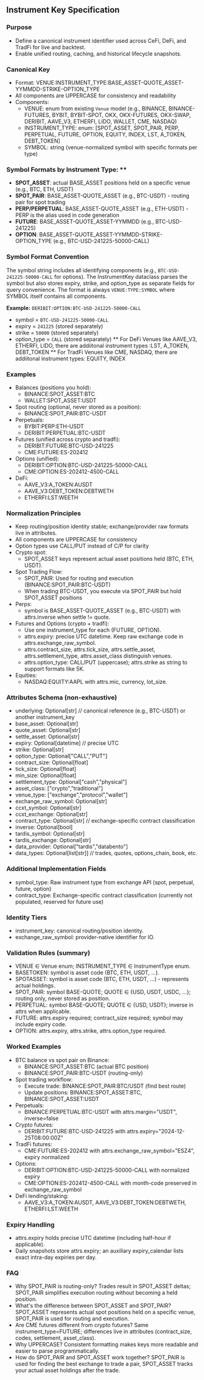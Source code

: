 ## Instrument Key Specification

### Purpose
- Define a canonical instrument identifier used across CeFi, DeFi, and TradFi for live and backtest.
- Enable unified routing, caching, and historical lifecycle snapshots.

### Canonical Key
- Format: VENUE:INSTRUMENT_TYPE:BASE_ASSET-QUOTE_ASSET-YYMMDD-STRIKE-OPTION_TYPE
- All components are UPPERCASE for consistency and readability
- Components:
  - VENUE: enum from existing `Venue` model (e.g., BINANCE, BINANCE-FUTURES, BYBIT, BYBIT-SPOT, OKX, OKX-FUTURES, OKX-SWAP, DERIBIT, AAVE_V3, ETHERFI, LIDO, WALLET, CME, NASDAQ)
  - INSTRUMENT_TYPE: enum: [SPOT_ASSET, SPOT_PAIR, PERP, PERPETUAL, FUTURE, OPTION, EQUITY, INDEX, LST, A_TOKEN, DEBT_TOKEN]
  - SYMBOL: string (venue-normalized symbol with specific formats per type)

### Symbol Formats by Instrument Type: **
- **SPOT_ASSET**: actual BASE_ASSET positions held on a specific venue (e.g., BTC, ETH, USDT)
- **SPOT_PAIR**: BASE_ASSET-QUOTE_ASSET (e.g., BTC-USDT) - routing pair for spot trading
- **PERP/PERPETUAL**: BASE_ASSET-QUOTE_ASSET (e.g., ETH-USDT) - PERP is the alias used in code generation
- **FUTURE**: BASE_ASSET-QUOTE_ASSET-YYMMDD (e.g., BTC-USD-241225)
- **OPTION**: BASE_ASSET-QUOTE_ASSET-YYMMDD-STRIKE-OPTION_TYPE (e.g., BTC-USD-241225-50000-CALL)

### Symbol Format Convention
The symbol string includes all identifying components (e.g., `BTC-USD-241225-50000-CALL` for options).
The InstrumentKey dataclass parses the symbol but also stores expiry, strike, and option_type as separate fields for query convenience.
The format is always `VENUE:TYPE:SYMBOL` where SYMBOL itself contains all components.

**Example:** `DERIBIT:OPTION:BTC-USD-241225-50000-CALL`
- symbol = `BTC-USD-241225-50000-CALL`
- expiry = `241225` (stored separately)
- strike = `50000` (stored separately)  
- option_type = `CALL` (stored separately)
** For DeFi Venues like AAVE_V3, ETHERFI, LIDO, there are addiitonal instrument types :LST, A_TOKEN, DEBT_TOKEN
** For TradFi Venues like CME, NASDAQ, there are addiitonal instrument types: EQUITY, INDEX

### Examples
- Balances (positions you hold):
  - BINANCE:SPOT_ASSET:BTC
  - WALLET:SPOT_ASSET:USDT
- Spot routing (optional, never stored as a position):
  - BINANCE:SPOT_PAIR:BTC-USDT
- Perpetuals:
  - BYBIT:PERP:ETH-USDT
  - DERIBIT:PERPETUAL:BTC-USDT
- Futures (unified across crypto and tradfi):
  - DERIBIT:FUTURE:BTC-USD-241225
  - CME:FUTURE:ES-202412
- Options (unified):
  - DERIBIT:OPTION:BTC-USD-241225-50000-CALL
  - CME:OPTION:ES-202412-4500-CALL
- DeFi:
  - AAVE_V3:A_TOKEN:AUSDT
  - AAVE_V3:DEBT_TOKEN:DEBTWETH
  - ETHERFI:LST:WEETH

### Normalization Principles
- Keep routing/position identity stable; exchange/provider raw formats live in attributes.
- All components are UPPERCASE for consistency
- Option types use CALL/PUT instead of C/P for clarity
- Crypto spot:
  - SPOT_ASSET keys represent actual asset positions held (BTC, ETH, USDT).
- Spot Trading Flow:
  - SPOT_PAIR: Used for routing and execution (BINANCE:SPOT_PAIR:BTC-USDT)
  - When trading BTC-USDT, you execute via SPOT_PAIR but hold SPOT_ASSET positions
- Perps:
  - symbol is BASE_ASSET-QUOTE_ASSET (e.g., BTC-USDT) with attrs.inverse when settle != quote.
- Futures and Options (crypto + tradfi):
  - Use one instrument_type for each (FUTURE, OPTION).
  - attrs.expiry: precise UTC datetime. Keep raw exchange code in attrs.exchange_raw_symbol.
  - attrs.contract_size, attrs.tick_size, attrs.settle_asset, attrs.settlement_type, attrs.asset_class distinguish venues.
  - attrs.option_type: CALL/PUT (uppercase); attrs.strike as string to support formats like 5K.
- Equities:
  - NASDAQ:EQUITY:AAPL with attrs.mic, currency, lot_size.

### Attributes Schema (non-exhaustive)
- underlying: Optional[str]  // canonical reference (e.g., BTC-USDT) or another instrument_key
- base_asset: Optional[str]
- quote_asset: Optional[str]
- settle_asset: Optional[str]
- expiry: Optional[datetime]  // precise UTC
- strike: Optional[str]
- option_type: Optional["CALL","PUT"]
- contract_size: Optional[float]
- tick_size: Optional[float]
- min_size: Optional[float]
- settlement_type: Optional["cash","physical"]
- asset_class: ["crypto","traditional"]
- venue_type: ["exchange","protocol","wallet"]
- exchange_raw_symbol: Optional[str]
- ccxt_symbol: Optional[str]
- ccxt_exchange: Optional[str]
- contract_type: Optional[str]  // exchange-specific contract classification
- inverse: Optional[bool]
- tardis_symbol: Optional[str]
- tardis_exchange: Optional[str]
- data_provider: Optional["tardis","databento"]
- data_types: Optional[list[str]]  // trades, quotes, options_chain, book, etc.

### Additional Implementation Fields
- symbol_type: Raw instrument type from exchange API (spot, perpetual, future, option)
- contract_type: Exchange-specific contract classification (currently not populated, reserved for future use)

### Identity Tiers
- instrument_key: canonical routing/position identity.
- exchange_raw_symbol: provider-native identifier for IO.

### Validation Rules (summary)
- VENUE ∈ Venue enum; INSTRUMENT_TYPE ∈ InstrumentType enum.
- BASETOKEN: symbol is asset code (BTC, ETH, USDT, ...).
- SPOTASSET: symbol is asset code (BTC, ETH, USDT, ...) - represents actual holdings.
- SPOT_PAIR: symbol BASE-QUOTE; QUOTE ∈ {USD, USDT, USDC, ...}; routing only, never stored as position.
- PERPETUAL: symbol BASE-QUOTE; QUOTE ∈ {USD, USDT}; inverse in attrs when applicable.
- FUTURE: attrs.expiry required; contract_size required; symbol may include expiry code.
- OPTION: attrs.expiry, attrs.strike, attrs.option_type required.

### Worked Examples
- BTC balance vs spot pair on Binance:
  - BINANCE:SPOT_ASSET:BTC (actual BTC position)
  - BINANCE:SPOT_PAIR:BTC-USDT (routing-only)
- Spot trading workflow:
  - Execute trade: BINANCE:SPOT_PAIR:BTC/USDT (find best route)
  - Update positions: BINANCE:SPOT_ASSET:BTC, BINANCE:SPOT_ASSET:USDT
- Perpetuals:
  - BINANCE:PERPETUAL:BTC-USDT with attrs.margin="USDT", inverse=false
- Crypto futures:
  - DERIBIT:FUTURE:BTC-USD-241225 with attrs.expiry="2024-12-25T08:00:00Z"
- TradFi futures:
  - CME:FUTURE:ES-202412 with attrs.exchange_raw_symbol="ESZ4", expiry normalized
- Options:
  - DERIBIT:OPTION:BTC-USD-241225-50000-CALL with normalized expiry
  - CME:OPTION:ES-202412-4500-CALL with month-code preserved in exchange_raw_symbol
- DeFi lending/staking:
  - AAVE_V3:A_TOKEN:AUSDT, AAVE_V3:DEBT_TOKEN:DEBTWETH, ETHERFI:LST:WEETH

### Expiry Handling
- attrs.expiry holds precise UTC datetime (including half-hour if applicable).
- Daily snapshots store attrs.expiry; an auxiliary expiry_calendar lists exact intra-day expiries per day.

### FAQ
- Why SPOT_PAIR is routing-only? Trades result in SPOT_ASSET deltas; SPOT_PAIR simplifies execution routing without becoming a held position.
- What's the difference between SPOT_ASSET and SPOT_PAIR? SPOT_ASSET represents actual spot positions held on a specific venue, SPOT_PAIR is used for routing and execution.
- Are CME futures different from crypto futures? Same instrument_type=FUTURE; differences live in attributes (contract_size, codes, settlement, asset_class).
- Why UPPERCASE? Consistent formatting makes keys more readable and easier to parse programmatically.
- How do SPOT_PAIR and SPOT_ASSET work together? SPOT_PAIR is used for finding the best exchange to trade a pair, SPOT_ASSET tracks your actual asset holdings after the trade.


